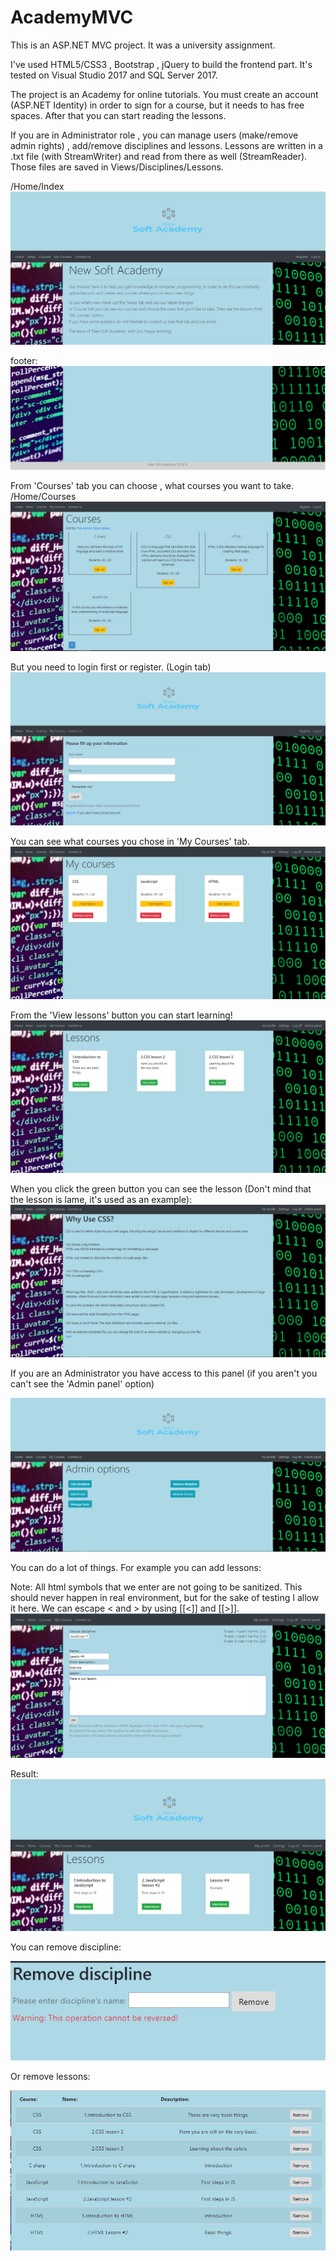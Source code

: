 # AcademyMVC
This is an ASP.NET MVC project. It was a university assignment. 

I've used HTML5/CSS3 , Bootstrap , jQuery to build the frontend part. It's tested on Visual Studio 2017 and SQL Server 2017.

The project is an Academy for online tutorials. You must create an account (ASP.NET Identity) in order to sign for a course, but it needs to has free spaces. After that you can start reading the lessons. 

If you are in Administrator role , you can manage users (make/remove admin rights) , add/remove disciplines and lessons.
Lessons are written in a .txt file (with StreamWriter) and read from there as well (StreamReader). Those files are saved in Views/Disciplines/Lessons.

  /Home/Index
![Index](https://github.com/BackNot/AcademyMVC/blob/master/PicturesOfProject/AcademyIndex.png)

footer:
![Footer](https://github.com/BackNot/AcademyMVC/blob/master/PicturesOfProject/AcademyFooter.png)

From 'Courses' tab you can choose , what courses you want to take.
/Home/Courses
![Footer](https://github.com/BackNot/AcademyMVC/blob/master/PicturesOfProject/AcademyCourses.png)

But you need to login first or register.
(Login tab)
![Login](https://github.com/BackNot/AcademyMVC/blob/master/PicturesOfProject/AcademyLogin.png)

You can see what courses you chose in 'My Courses' tab.
![My Courses](https://github.com/BackNot/AcademyMVC/blob/master/PicturesOfProject/AcademyMyCourses.png)

From the 'View lessons' button you can start learning!
![Lessons](https://github.com/BackNot/AcademyMVC/blob/master/PicturesOfProject/AcademyMyCourses2.png)

When you click the green button you can see the lesson (Don't mind that the lesson is lame, it's used as an example):
![Lesson](https://github.com/BackNot/AcademyMVC/blob/master/PicturesOfProject/AcademyLesson.png)


If you are an Administrator you have access to this panel (if you aren't you can't see the 'Admin panel' option)

![Admin Panel](https://github.com/BackNot/AcademyMVC/blob/master/PicturesOfProject/AcademyAdminPanel.png)


You can do a lot of things. For example you can add lessons:

Note: All html symbols that we enter are not going to be sanitized. This should never happen in real environment, but for the sake of testing I allow it here. We can escape < and > by using [[<]] and [[>]].
![Add lesson](https://github.com/BackNot/AcademyMVC/blob/master/PicturesOfProject/AcademyAddLesson.png)

Result:
![Add lesson2](https://github.com/BackNot/AcademyMVC/blob/master/PicturesOfProject/AcademyLesson2.png)


You can remove discipline:

![RemoveDiscipline](https://github.com/BackNot/AcademyMVC/blob/master/PicturesOfProject/RemoveDiscipline.png)


Or remove lessons:

![RemoveLessons](https://github.com/BackNot/AcademyMVC/blob/master/PicturesOfProject/RemoveLesson.png)


